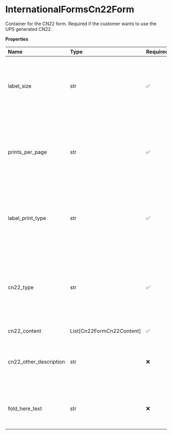 # InternationalFormsCn22Form

Container for the CN22 form. Required if the customer wants to use the UPS generated CN22.

**Properties**

| Name                   | Type                      | Required | Description                                                                                                          |
| :--------------------- | :------------------------ | :------- | :------------------------------------------------------------------------------------------------------------------- |
| label_size             | str                       | ✅       | Provide the valid values: 6 = 4X6 1 = 8.5X11 Required if the CN22 form container is present.                         |
| prints_per_page        | str                       | ✅       | Number of label per page. Currently 1 per page is supported. Required if the CN22 form container is present.         |
| label_print_type       | str                       | ✅       | Valid Values are pdf, png, gif, zpl, star, epl2 and spl. Required if the CN22 form container is present.             |
| cn22_type              | str                       | ✅       | Valid values: 1 = GIFT 2 = DOCUMENTS 3 = COMMERCIAL SAMPLE 4 = OTHER Required if the CN22 form container is present. |
| cn22_content           | List[Cn22FormCn22Content] | ✅       |                                                                                                                      |
| cn22_other_description | str                       | ❌       | Required if CN22Type is OTHER. Required if the CN22 form container is present.                                       |
| fold_here_text         | str                       | ❌       | String will replace default "Fold Here" text displayed on the label.                                                 |

<!-- This file was generated by liblab | https://liblab.com/ -->
